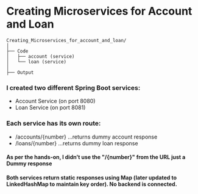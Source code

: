 # Creating Microservices for Account and Loan

```
Creating_Microservices_for_account_and_loan/
│
├── Code
│   ├── account (service)
│   └── loan (service)
│
├── Output

```

### I created two different Spring Boot services:
- Account Service (on port 8080)
- Loan Service (on port 8081)

### Each service has its own route:
- /accounts/{number} ...returns dummy account response
- /loans/{number} ...returns dummy loan response

#### As per the hands-on, I didn’t use the "/{number}" from the URL just a Dummy response
#### Both services return static responses using Map (later updated to LinkedHashMap to maintain key order). No backend is connected.